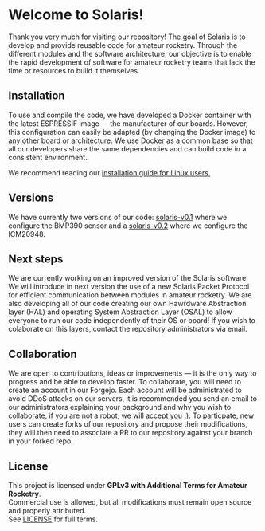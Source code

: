 # Welcome to Solaris!

Thank you very much for visiting our repository! The goal of Solaris is to develop and provide reusable code for amateur rocketry.
Through the different modules and the software architecture, our objective is to enable the rapid development of software for amateur rocketry teams that lack the time or resources to build it themselves.

## Installation
To use and compile the code, we have developed a Docker container with the latest ESPRESSIF image — the manufacturer of our boards.
However, this configuration can easily be adapted (by changing the Docker image) to any other board or architecture.
We use Docker as a common base so that all our developers share the same dependencies and can build code in a consistent environment.

We recommend reading our [installation guide for Linux users.](https://softwaresolaris.com/solaris/solaris-software/wiki/Installation-guide-for-Linux-users)

## Versions
We have currently two versions of our code: [solaris-v0.1](https://softwaresolaris.com/solaris/solaris-software/src/tag/solaris-v0.1) where we configure the BMP390 sensor and a [solaris-v0.2](https://softwaresolaris.com/solaris/solaris-software/src/tag/solaris-v0.2) where we configure the ICM20948.

## Next steps
We are currently working on an improved version of the Solaris software. We will introduce in next version the use of a new Solaris Packet Protocol for efficient communication between modules in amateur rocketry. We are also developing all of our code creating our own Hawrdware Abstraction layer (HAL) and operating System Abstraction Layer (OSAL) to allow everyone to run our code independently of their OS or board!
If you wish to colaborate on this layers, contact the repository administrators via email.

## Collaboration
We are open to contributions, ideas or improvements — it is the only way to progress and be able to develop faster.
To collaborate, you will need to create an account in our Forgejo. Each account will be administrated to avoid DDoS attacks on our servers, it is recommended you send an email to our administrators explaining your background and why you wish to collaborate, if you are not a robot, we will accept you :). To particpate, new users can create forks of our repository and propose their modifications, they will then need to associate a PR to our repository against your branch in your forked repo.

## License
This project is licensed under **GPLv3 with Additional Terms for Amateur Rocketry**.  
Commercial use is allowed, but all modifications must remain open source and properly attributed.  
See [LICENSE](./LICENSE) for full terms.


